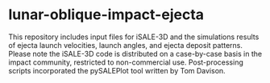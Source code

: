 # lunar-oblique-impact-ejecta
This repository includes input files for iSALE-3D and the simulations results of ejecta launch velocities, launch angles, and ejecta deposit patterns. Please note the iSALE-3D code is distributed on a case-by-case basis in the impact community, restricted to non-commercial use. Post-processing scripts incorporated the pySALEPlot tool written by Tom Davison.
